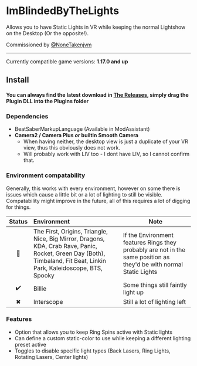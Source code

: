 # ImBlindedByTheLights

Allows you to have Static Lights in VR while keeping the normal Lightshow on the Desktop (Or the opposite!).

Commissioned by [@NoneTakenjvm]( https://github.com/NoneTakenjvm )

---

Currently compatible game versions: **1.17.0 and up**

## Install

#### You can always find the latest download in [The Releases](https://github.com/kinsi55/BeatSaber_ImBlindedByTheLights/releases), simply drag the Plugin DLL into the Plugins folder

### Dependencies

- BeatSaberMarkupLanguage (Available in ModAssistant)
- **Camera2 / Camera Plus *or* builtin Smooth Camera**
	- When having neither, the desktop view is just a duplicate of your VR view, thus this obviously does not work.
	- Will probably work with LIV too - I dont have LIV, so I cannot confirm that.

### Environment compatability

Generally, this works with every environment, however on some there is issues which cause a little bit or a lot of lighting to still be visible. Compatability might improve in the future, all of this requires a lot of digging for things.

| Status |      Environment      | Note |
|:--------:|:-------------|-------|
| 💯 | The First, Origins, Triangle, Nice, Big Mirror, Dragons, KDA, Crab Rave, Panic, Rocket, Green Day (Both), Timbaland, Fit Beat, Linkin Park, Kaleidoscope, BTS, Spooky | If the Environment features Rings they probably are not in the same position as they'd be with normal Static Lights |
| ✔️ | Billie | Some things still faintly light up |
| ✖ | Interscope | Still a lot of lighting left |

### Features

- Option that allows you to keep Ring Spins active with Static lights
- Can define a custom static-color to use while keeping a different lighting preset active
- Toggles to disable specific light types (Back Lasers, Ring Lights, Rotating Lasers, Center lights)